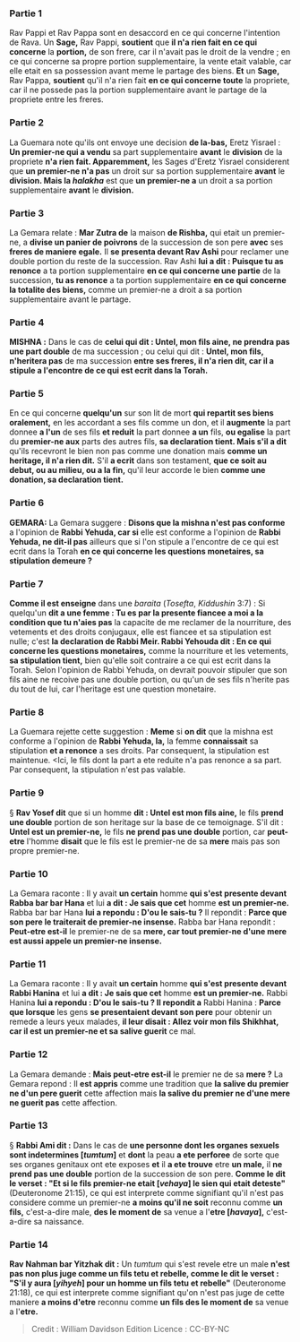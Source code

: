 
### Partie 1
Rav Pappi et Rav Pappa sont en desaccord en ce qui concerne l'intention de Rava. Un <b>Sage,</b> Rav Pappi, <b>soutient</b> que <b>il n'a rien fait en ce qui concerne</b> la <b>portion,</b> de son frere, car il n'avait pas le droit de la vendre ; en ce qui concerne sa propre portion supplementaire, la vente etait valable, car elle etait en sa possession avant meme le partage des biens. <b>Et</b> un <b>Sage,</b> Rav Pappa, <b>soutient</b> qu'il n'a rien fait <b>en ce qui concerne toute</b> la propriete, car il ne possede pas la portion supplementaire avant le partage de la propriete entre les freres.

### Partie 2
La Guemara note qu'ils ont envoye une decision <b>de la-bas,</b> Eretz Yisrael : <b>Un premier-ne qui a vendu</b> sa part supplementaire <b>avant</b> le <b>division</b> de la propriete <b>n'a rien fait. Apparemment,</b> les Sages d'Eretz Yisrael considerent que <b>un premier-ne n'a pas</b> un droit sur sa portion supplementaire <b>avant</b> le <b>division. Mais la <i>halakha</i></b> est que <b>un premier-ne a</b> un droit a sa portion supplementaire <b>avant</b> le <b>division.</b>

### Partie 3
La Gemara relate : <b>Mar Zutra de</b> la maison <b>de Rishba,</b> qui etait un premier-ne, a <b>divise un panier de poivrons</b> de la succession de son pere <b>avec</b> ses <b>freres de maniere egale.</b> Il <b>se presenta devant Rav Ashi</b> pour reclamer une double portion du reste de la succession. Rav Ashi <b>lui a dit : Puisque tu as renonce</b> a ta portion supplementaire <b>en ce qui concerne une partie</b> de la succession, <b>tu as renonce</b> a ta portion supplementaire <b>en ce qui concerne la totalite des biens,</b> comme un premier-ne a droit a sa portion supplementaire avant le partage.

### Partie 4
<strong>MISHNA :</strong> Dans le cas de <b>celui qui dit : Untel, mon fils aine, ne prendra pas une part double</b> de ma succession ; ou celui qui dit : <b>Untel, mon fils, n'heritera pas</b> de ma succession <b>entre ses freres, il n'a rien dit, car il a stipule a l'encontre de ce qui est ecrit dans la Torah.</b>

### Partie 5
En ce qui concerne <b>quelqu'un</b> sur son lit de mort <b>qui repartit ses biens oralement,</b> en les accordant a ses fils comme un don, et il <b>augmente</b> la part donnee <b>a l'un</b> de ses fils <b>et reduit</b> la part donnee <b>a un</b> fils, <b>ou egalise</b> la part du <b>premier-ne aux</b> parts des autres fils, <b>sa declaration tient. Mais s'il a dit</b> qu'ils recevront le bien non pas comme une donation mais <b>comme un heritage, il n'a rien dit.</b> S'il <b>a ecrit</b> dans son testament, <b>que ce soit au debut, ou au milieu, ou a la fin,</b> qu'il leur accorde le bien <b>comme une donation, sa declaration tient.</b>

### Partie 6
<strong>GEMARA:</strong> La Gemara suggere : <b>Disons que la mishna n'est pas conforme</b> a l'opinion de <b>Rabbi Yehuda, car si</b> elle est conforme a l'opinion de <b>Rabbi Yehuda, ne dit-il pas</b> ailleurs que si l'on stipule a l'encontre de ce qui est ecrit dans la Torah <b>en ce qui concerne les questions monetaires, sa stipulation demeure ?</b>

### Partie 7
<b>Comme il est enseigne</b> dans une <i>baraita</i> (<i>Tosefta</i>, <i>Kiddushin</i> 3:7) : Si quelqu'un <b>dit a une femme : Tu es par la presente fiancee a moi a la condition que tu n'aies pas</b> la capacite de me reclamer de la nourriture, des vetements et des droits conjugaux, elle est fiancee et sa stipulation est nulle;</b> c'est <b>la declaration de Rabbi Meir. Rabbi Yehouda dit : En ce qui concerne les questions monetaires,</b> comme la nourriture et les vetements, <b>sa stipulation tient,</b> bien qu'elle soit contraire a ce qui est ecrit dans la Torah. Selon l'opinion de Rabbi Yehuda, on devrait pouvoir stipuler que son fils aine ne recoive pas une double portion, ou qu'un de ses fils n'herite pas du tout de lui, car l'heritage est une question monetaire.

### Partie 8
La Guemara rejette cette suggestion : <b>Meme</b> si <b>on dit</b> que la mishna est conforme a l'opinion de <b>Rabbi Yehuda, la,</b> la femme <b>connaissait</b> sa stipulation <b>et a renonce</b> a ses droits. Par consequent, la stipulation est maintenue. <Ici, le fils dont la part a ete reduite n'a pas renonce a sa part. Par consequent, la stipulation n'est pas valable.

### Partie 9
§ <b>Rav Yosef dit</b> que si un homme <b>dit : Untel est mon fils aine,</b> le fils <b>prend une double</b> portion de son heritage sur la base de ce temoignage. S'il dit : <b>Untel est un premier-ne,</b> le fils <b>ne prend pas une double</b> portion, car <b>peut-etre</b> l'homme <b>disait</b> que le fils est le premier-ne de sa <b>mere</b> mais pas son propre premier-ne.

### Partie 10
La Gemara raconte : Il y avait <b>un certain</b> homme <b>qui s'est presente devant Rabba bar bar Hana</b> et lui <b>a dit : Je sais que cet</b> homme <b>est un premier-ne.</b> Rabba bar bar Hana <b>lui a repondu : D'ou le sais-tu ?</b> Il repondit : <b>Parce que son pere le traiterait de premier-ne insense.</b> Rabba bar Hana repondit : <b>Peut-etre est-il</b> le premier-ne de sa <b>mere, car tout premier-ne d'une mere est aussi appele un premier-ne insense.</b>

### Partie 11
La Gemara raconte : Il y avait <b>un certain</b> homme <b>qui s'est presente devant Rabbi Hanina</b> et lui <b>a dit : Je sais que cet</b> homme <b>est un premier-ne.</b> Rabbi Hanina <b>lui a repondu : D'ou le sais-tu ? Il repondit a</b> Rabbi Hanina : <b>Parce que lorsque</b> les gens <b>se presentaient devant son pere</b> pour obtenir un remede a leurs yeux malades, <b>il leur disait : Allez voir mon fils Shikhhat, car il est un premier-ne et sa salive guerit</b> ce mal.

### Partie 12
La Gemara demande : <b>Mais peut-etre est-il</b> le premier ne de sa <b>mere ?</b> La Gemara repond : Il <b>est appris</b> comme une tradition que <b>la salive du premier ne d'un pere guerit</b> cette affection mais <b>la salive du premier ne d'une mere ne guerit pas</b> cette affection.

### Partie 13
§ <b>Rabbi Ami dit :</b> Dans le cas de <b>une personne dont les organes sexuels sont indetermines [<i>tumtum</i>]</b> et <b>dont</b> la peau <b>a ete perforee</b> de sorte que ses organes genitaux ont ete exposes <b>et</b> il <b>a ete trouve</b> etre <b>un male,</b> il <b>ne prend pas une double</b> portion de la succession de son pere. <b>Comme le dit le verset : "Et si le fils premier-ne etait [<i>vehaya</i>] le sien qui etait deteste"</b> (Deuteronome 21:15), ce qui est interprete comme signifiant qu'il n'est pas considere comme un premier-ne <b>a moins qu'il ne soit</b> reconnu comme <b>un fils,</b> c'est-a-dire male, <b>des le moment de</b> sa venue a l'<b>etre [<i>havaya</i>],</b> c'est-a-dire sa naissance.

### Partie 14
<b>Rav Nahman bar Yitzhak dit :</b> Un <i>tumtum</i> qui s'est revele etre un male <b>n'est pas non plus juge comme un fils tetu et rebelle, comme le dit le verset : "S'il y aura [<i>yihyeh</i>] pour un homme un fils tetu et rebelle"</b> (Deuteronome 21:18), ce qui est interprete comme signifiant qu'on n'est pas juge de cette maniere <b>a moins d'etre</b> reconnu comme <b>un fils des le moment de</b> sa venue a l'<b>etre.</b>

>Credit : William Davidson Edition
>Licence : CC-BY-NC
